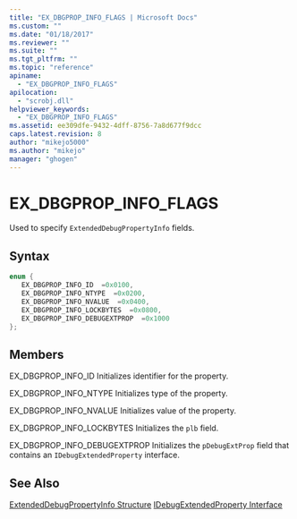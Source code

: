 ```yaml
---
title: "EX_DBGPROP_INFO_FLAGS | Microsoft Docs"
ms.custom: ""
ms.date: "01/18/2017"
ms.reviewer: ""
ms.suite: ""
ms.tgt_pltfrm: ""
ms.topic: "reference"
apiname:
  - "EX_DBGPROP_INFO_FLAGS"
apilocation:
  - "scrobj.dll"
helpviewer_keywords:
  - "EX_DBGPROP_INFO_FLAGS"
ms.assetid: ee309dfe-9432-4dff-8756-7a8d677f9dcc
caps.latest.revision: 8
author: "mikejo5000"
ms.author: "mikejo"
manager: "ghogen"
---
```

# EX_DBGPROP_INFO_FLAGS
Used to specify `ExtendedDebugPropertyInfo` fields.

## Syntax

```cpp
enum {
   EX_DBGPROP_INFO_ID  =0x0100,
   EX_DBGPROP_INFO_NTYPE  =0x0200,
   EX_DBGPROP_INFO_NVALUE  =0x0400,
   EX_DBGPROP_INFO_LOCKBYTES  =0x0800,
   EX_DBGPROP_INFO_DEBUGEXTPROP  =0x1000
};
```

## Members
 EX_DBGPROP_INFO_ID
 Initializes identifier for the property.

 EX_DBGPROP_INFO_NTYPE
 Initializes type of the property.

 EX_DBGPROP_INFO_NVALUE
 Initializes value of the property.

 EX_DBGPROP_INFO_LOCKBYTES
 Initializes the `plb` field.

 EX_DBGPROP_INFO_DEBUGEXTPROP
 Initializes the `pDebugExtProp` field that contains an `IDebugExtendedProperty` interface.

## See Also
 [ExtendedDebugPropertyInfo Structure](../../winscript/reference/extendeddebugpropertyinfo-structure.md)
 [IDebugExtendedProperty Interface](../../winscript/reference/idebugextendedproperty-interface.md)